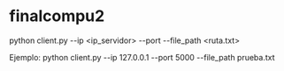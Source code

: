 # finalcompu2

python client.py --ip <ip_servidor> --port <puerto> --file_path <ruta.txt>

Ejemplo:
python client.py --ip 127.0.0.1 --port 5000 --file_path prueba.txt